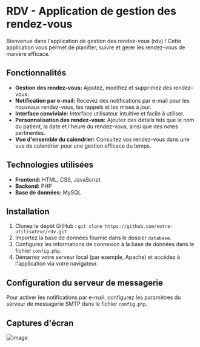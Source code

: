 # RDV - Application de gestion des rendez-vous

Bienvenue dans l'application de gestion des rendez-vous (rdv) ! Cette application vous permet de planifier, suivre et gérer les rendez-vous de manière efficace.

## Fonctionnalités

- **Gestion des rendez-vous:** Ajoutez, modifiez et supprimez des rendez-vous.
- **Notification par e-mail:** Recevez des notifications par e-mail pour les nouveaux rendez-vous, les rappels et les mises à jour.
- **Interface conviviale:** Interface utilisateur intuitive et facile à utiliser.
- **Personnalisation des rendez-vous:** Ajoutez des détails tels que le nom du patient, la date et l'heure du rendez-vous, ainsi que des notes pertinentes.
- **Vue d'ensemble du calendrier:** Consultez vos rendez-vous dans une vue de calendrier pour une gestion efficace du temps.

## Technologies utilisées

- **Frontend:** HTML, CSS, JavaScript
- **Backend:** PHP
- **Base de données:** MySQL

## Installation

1. Clonez le dépôt GitHub : `git clone https://github.com/votre-utilisateur/rdv.git`
2. Importez la base de données fournie dans le dossier `database`.
3. Configurez les informations de connexion à la base de données dans le fichier `config.php`.
4. Démarrez votre serveur local (par exemple, Apache) et accédez à l'application via votre navigateur.

## Configuration du serveur de messagerie

Pour activer les notifications par e-mail, configurez les paramètres du serveur de messagerie SMTP dans le fichier `config.php`.

## Captures d'écran


![image](https://github.com/Raefml/RDV/assets/93080320/2e458669-b1b2-4444-bdf0-de661ef4a0e7)


